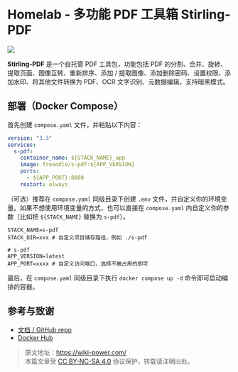 # Homelab - 多功能 PDF 工具箱 Stirling-PDF

![](https://img.wiki-power.com/d/wiki-media/img/20230410172939.png)

**Stirling-PDF** 是一个自托管 PDF 工具包，功能包括 PDF 的分割、合并、旋转、提取页面、图像互转、重新排序、添加 / 提取图像、添加删除密码、设置权限、添加水印、将其他文件转换为 PDF、OCR 文字识别、元数据编辑，支持暗黑模式。

## 部署（Docker Compose）

首先创建 `compose.yaml` 文件，并粘贴以下内容：

```yaml title="compose.yaml"
version: "3.3"
services:
  s-pdf:
    container_name: ${STACK_NAME}_app
    image: frooodle/s-pdf:${APP_VERSION}
    ports:
      - ${APP_PORT}:8080
    restart: always
```

（可选）推荐在 `compose.yaml` 同级目录下创建 `.env` 文件，并自定义你的环境变量。如果不想使用环境变量的方式，也可以直接在 `compose.yaml` 内自定义你的参数（比如把 `${STACK_NAME}` 替换为 `s-pdf`）。

```dotenv title=".env"
STACK_NAME=s-pdf
STACK_DIR=xxx # 自定义项目储存路径，例如 ./s-pdf

# s-pdf
APP_VERSION=latest
APP_PORT=xxxx # 自定义访问端口，选择不被占用的即可
```

最后，在 `compose.yaml` 同级目录下执行 `docker compose up -d` 命令即可启动编排的容器。

## 参考与致谢

- [文档 / GitHub repo](https://github.com/Frooodle/Stirling-PDF)
- [Docker Hub](https://hub.docker.com/r/frooodle/s-pdf)

> 原文地址：<https://wiki-power.com/>  
> 本篇文章受 [CC BY-NC-SA 4.0](https://creativecommons.org/licenses/by/4.0/deed.zh) 协议保护，转载请注明出处。
